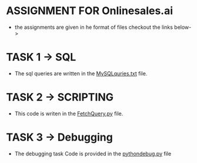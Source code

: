 # ASSIGNMENT FOR Onlinesales.ai 
 - the assignments are given in he format of files checkout the links below->

# TASK 1 -> SQL
  - The sql queries are written in the [MySQLquries.txt](https://github.com/arunsha021/onlinesalecode/blob/main/MYSQLqueries.txt) file.   

# TASK 2 -> SCRIPTING 
   - This code is writen in the [FetchQuery.py](https://github.com/arunsha021/onlinesalecode/blob/main/FetchQuery.py) file.

# TASK 3 -> Debugging
   - The debugging task Code is provided in the [pythondebug.py](https://github.com/arunsha021/onlinesalecode/blob/main/pythondebug.py) file

